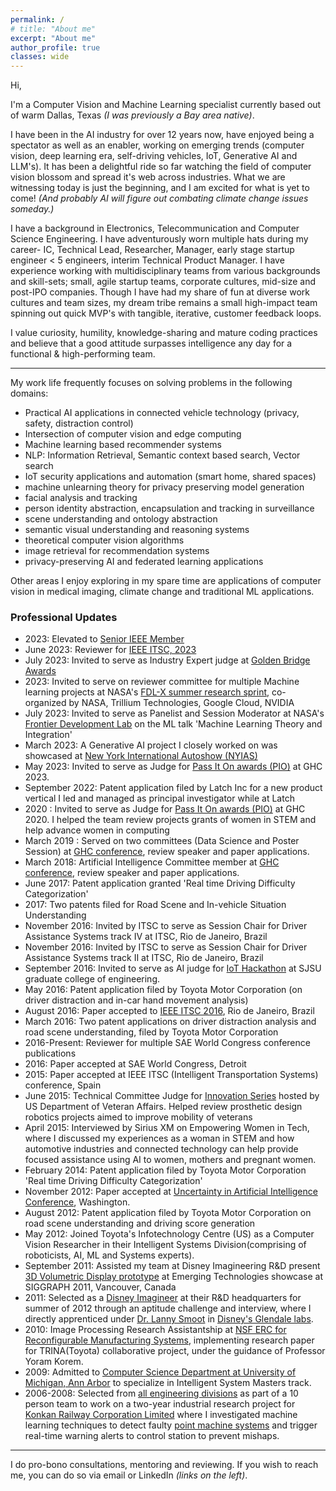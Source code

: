```yaml
---
permalink: /
# title: "About me"
excerpt: "About me"
author_profile: true
classes: wide
---
```


Hi, 

I'm a Computer Vision and Machine Learning specialist currently based out of warm Dallas, Texas _(I was previously a Bay area native)_.


I have been in the AI industry for over 12 years now, have enjoyed being a spectator as well as an enabler, working on emerging trends (computer vision, deep learning era, self-driving vehicles, IoT, Generative AI and LLM's). 
It has been a delightful ride so far watching the field of computer vision blossom and spread it's web across industries. 
What we are witnessing today is just the beginning, and I am excited for what is yet to come! 
_(And probably AI will figure out combating climate change issues someday.)_

I have a background in Electronics, Telecommunication and Computer Science Engineering.
I have adventurously worn multiple hats during my career- IC, Technical Lead, Researcher, Manager, early stage startup engineer < 5 engineers, interim Technical Product Manager.
I have experience working with multidisciplinary teams from various backgrounds and skill-sets; small, agile startup teams, corporate cultures, mid-size and post-IPO companies. 
Though I have had my share of fun at diverse work cultures and team sizes, my dream tribe remains a small high-impact team spinning out quick MVP's with tangible, iterative, customer feedback loops.

I value curiosity, humility, knowledge-sharing and mature coding practices and believe that a good attitude surpasses intelligence any day for a functional & high-performing team.

---
My work life frequently focuses on solving problems in the following domains:
* Practical AI applications in connected vehicle technology (privacy, safety, distraction control)
* Intersection of computer vision and edge computing
* Machine learning based recommender systems
* NLP: Information Retrieval, Semantic context based search, Vector search
* IoT security applications and automation (smart home, shared spaces)
* machine unlearning theory for privacy preserving model generation
* facial analysis and tracking
* person identity abstraction, encapsulation and tracking in surveillance
* scene understanding and ontology abstraction
* semantic visual understanding and reasoning systems
* theoretical computer vision algorithms
* image retrieval for recommendation systems
* privacy-preserving AI and federated learning applications

Other areas I enjoy exploring in my spare time are applications of computer vision in medical imaging, climate change and traditional ML applications.

### Professional Updates

* 2023: Elevated to [Senior IEEE Member](https://r5.ieee.org/houston/about-ieee/ieee-senior-membership/#:~:text=Senior%20Membership%20grade%20is%20held,and%20documented%20achievements%20of%20significance) 
* June 2023:  Reviewer for [IEEE ITSC, 2023](https://2023.ieee-itsc.org/)
* July 2023: Invited to serve as Industry Expert judge at [Golden Bridge Awards](https://globeeawards.com/golden-bridge-awards/)
* 2023: Invited to serve on reviewer committee for multiple Machine learning projects at NASA's [FDL-X summer research sprint](https://frontierdevelopmentlab.org/fdl-x-2023), co-organized by NASA,  Trillium Technologies, Google Cloud, NVIDIA 
* July 2023: Invited to serve as Panelist and Session Moderator at NASA's [Frontier Development Lab](https://frontierdevelopmentlab.org/) on the ML talk 'Machine Learning Theory and Integration'
* March 2023: A Generative AI project I closely worked on was showcased at [New York International Autoshow (NYIAS)](https://pressroom.lexus.com/2023-new-york-international-auto-show-guests-use-artificial-intelligence-to-create-their-picture-perfect-lexus/)
* May 2023: Invited to serve as Judge for [Pass It On awards (PIO)](https://anitab.org/awards-grants/pass-it-on-awards/) at GHC 2023.
* September 2022: Patent application filed by Latch Inc for a new product vertical I led and managed as principal investigator while at Latch
* 2020 : Invited to serve as Judge for [Pass It On awards (PIO)](https://anitab.org/awards-grants/pass-it-on-awards/) at GHC 2020. I helped the team review projects grants of women in STEM and help advance women in computing 
* March 2019 : Served on two committees (Data Science and Poster Session) at [GHC conference](https://ghc.anitab.org/), review speaker and paper applications.
* March 2018: Artificial Intelligence Committee member at [GHC conference](https://ghc.anitab.org/https://ghc.anitab.org/), review speaker and paper applications.
* June 2017: Patent application granted 'Real time Driving Difficulty Categorization'
* 2017: Two patents filed for Road Scene and In-vehicle Situation Understanding
* November 2016: Invited by ITSC to serve as Session Chair for Driver Assistance Systems track IV at ITSC, Rio de Janeiro, Brazil
* November 2016: Invited by ITSC to serve as Session Chair for Driver Assistance Systems track II at ITSC, Rio de Janeiro, Brazil
* September 2016: Invited to serve as AI judge for [IoT Hackathon](https://blogs.sjsu.edu/newsroom/2016/student-hackathon-explores-internet-of-things/) at SJSU graduate college of engineering.
* May 2016: Patent application filed by Toyota Motor Corporation (on driver distraction and in-car hand movement analysis)
* August 2016: Paper accepted to [IEEE ITSC 2016](https://web.fe.up.pt/~ieeeitsc2016/index.html), Rio de Janeiro, Brazil 
* March 2016: Two patent applications on driver distraction analysis and road scene understanding, filed by Toyota Motor Corporation
* 2016-Present: Reviewer for multiple SAE World Congress conference publications
* 2016: Paper accepted at SAE World Congress, Detroit
* 2015: Paper accepted at IEEE ITSC (Intelligent Transportation Systems) conference, Spain
* June 2015: Technical Committee Judge for [Innovation Series](https://www.sbir.gov/events-va-innovation-creation-series) hosted by US Department of Veteran Affairs. Helped review prosthetic design robotics projects aimed to improve mobility of veterans
* April 2015: Interviewed by Sirius XM on Empowering Women in Tech, where I discussed my experiences as a woman in STEM and how automotive industries and connected technology can help provide focused assistance using AI to women, mothers and pregnant women.
* February 2014: Patent application filed by Toyota Motor Corporation 'Real time Driving Difficulty Categorization'
* November 2012: Paper accepted at [Uncertainty in Artificial Intelligence Conference](https://www.auai.org/uai2013/), Washington.
* August 2012: Patent application filed by Toyota Motor Corporation on road scene understanding and driving score generation
* May 2012: Joined Toyota's Infotechnology Centre (US) as a Computer Vision Researcher in their Intelligent Systems Division(comprising of roboticists, AI, ML and Systems experts).
* September 2011: Assisted my team at Disney Imagineering R&D present [3D Volumetric Display prototype](https://history.siggraph.org/wp-content/uploads/2022/02/2011-22-Smoot_VolumtricDisplay.pdf) at Emerging Technologies showcase at SIGGRAPH 2011, Vancouver, Canada
* 2011: Selected as a [Disney Imagineer](https://laist.com/news/entertainment/how-to-become-an-imagineer-according-to-the-disney-documentary-director) at their R&D headquarters for summer of 2012 through an aptitude challenge and interview, where I directly apprenticed under [Dr. Lanny Smoot](https://en.wikipedia.org/wiki/Lanny_Smoot) in [Disney's Glendale labs](https://la.disneyresearch.com/labs/).
* 2010: Image Processing Research Assistantship at [NSF ERC for Reconfigurable Manufacturing Systems](https://erc.engin.umich.edu/), implementing research paper for TRINA(Toyota) collaborative project, under the guidance of Professor Yoram Korem.
* 2009: Admitted to [Computer Science Department at University of Michigan, Ann Arbor](https://cse.engin.umich.edu/) to specialize in Intelligent System Masters track.
* 2006-2008: Selected from [all engineering divisions](https://ltce.in/) as part of a 10 person team to work on a two-year industrial research project for [Konkan Railway Corporation Limited](https://en.wikipedia.org/wiki/Konkan_Railway_Corporation) 
  where I investigated machine learning techniques to detect faulty [point machine systems](https://en.wikipedia.org/wiki/Point_machine) and trigger real-time warning alerts to control station to prevent mishaps.

---
I do pro-bono consultations, mentoring and reviewing. If you wish to reach me, you can do so via email or LinkedIn _(links on the left)_.
